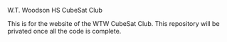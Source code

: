 W.T. Woodson HS CubeSat Club

This is for the website of the WTW CubeSat Club. This repository will be privated once all the code is complete.
